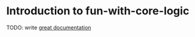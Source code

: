 # Introduction to fun-with-core-logic

TODO: write [great documentation](http://jacobian.org/writing/great-documentation/what-to-write/)
